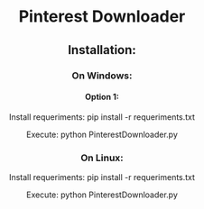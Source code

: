 <h1 align="center">Pinterest Downloader</h1>

<!--<p align="center">
  <img src="assets/pinterestdownloader.png" alt="Pinterest Downloader">
</p>-->

<h2 align="center">Installation: </h2>

<h3 align="center">On Windows: </h3>

<h4 align="center">Option 1: </h4>
<p align="center">Install requeriments: pip install -r requeriments.txt</p>
<p align="center">Execute: python PinterestDownloader.py</p>


<h3 align="center">On Linux: </h3>

<p align="center">Install requeriments: pip install -r requeriments.txt</p>
<p align="center">Execute: python PinterestDownloader.py</p>